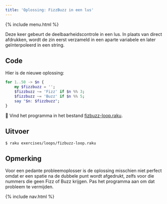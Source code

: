 ```yaml
---
title: 'Oplossing: FizzBuzz in een lus'
---
```


{% include menu.html %}

Deze keer gebeurt de deelbaarheidscontrole in een lus. In plaats van direct afdrukken, wordt de zin eerst verzameld in een aparte variabele en later geïnterpoleerd in een string.

## Code

Hier is de nieuwe oplossing:

```raku
for 1..50 -> $n {
    my $fizzbuzz = '';
    $fizzbuzz ~= 'Fizz' if $n %% 3;
    $fizzbuzz ~= 'Buzz' if $n %% 5;
    say "$n: $fizzbuzz";
}
```

🦋 Vind het programma in het bestand [fizbuzz-loop.raku](https://github.com/ash/raku-course/blob/master/exercises/loops/fizbuzz-loop.raku).

## Uitvoer

```console
$ raku exercises/loops/fizbuzz-loop.raku
```

## Opmerking

Voor een pedante probleemoplosser is de oplossing misschien niet perfect omdat er een spatie na de dubbele punt wordt afgedrukt, zelfs voor die nummers die geen Fizz of Buzz krijgen. Pas het programma aan om dat probleem te vermijden.

{% include nav.html %}